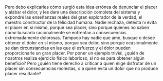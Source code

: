 Pero debo explicarles cómo surgió esta idea errónea de denunciar 
el placer y alabar el dolor, y les daré una descripción completa del sistema y expondré las enseñanzas reales del gran explorador de la verdad, el maestro constructor de la felicidad humana. Nadie rechaza, detesta ni evita el placer en sí mismo, porque sea placer, sino porque quienes no saben cómo buscarlo racionalmente se enfrentan a consecuencias extremadamente dolorosas. Tampoco hay nadie que ame, busque o desee obtener el dolor en sí mismo, porque sea dolor, sino porque ocasionalmente se dan circunstancias en las que el esfuerzo y el dolor pueden proporcionarle un gran placer. Por poner un ejemplo trivial, ¿quién de nosotros realiza ejercicio físico laborioso, si no es para obtener algún beneficio? Pero ¿quién tiene derecho a criticar a quien elige disfrutar de un placer sin consecuencias molestas, o a quien evita un dolor que no produce placer resultante?